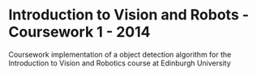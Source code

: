 Introduction to Vision and Robots - Coursework 1 - 2014
=======

Coursework implementation of a object detection algorithm for the Introduction to Vision and Robotics course at Edinburgh University
